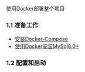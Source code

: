 使用Docker部署整个项目
### 1.1 准备工作
+ [安装Docker-Compose](https://blog.csdn.net/weixin_44330367/article/details/130146965)
+ [使用Docker安装MySql8.0+](https://huaweicloud.csdn.net/638db254dacf622b8df8c980.html)

### 1.2 配置和启动